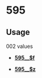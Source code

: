 # 595

## Usage

002 values

-   **[595\_\_$f](../../tags/595/595__f-1.md)**  

-   **[595\_\_$z](../../tags/595/595__z-2.md)**  


